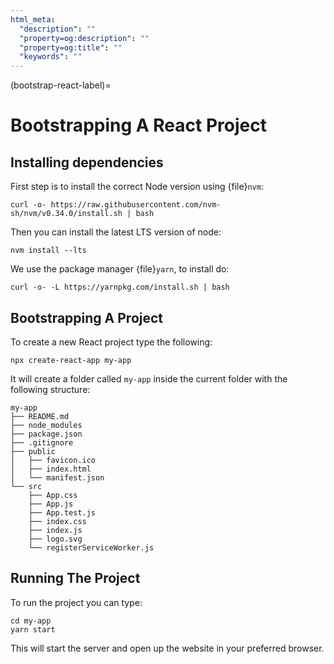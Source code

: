 ```yaml
---
html_meta:
  "description": ""
  "property=og:description": ""
  "property=og:title": ""
  "keywords": ""
---
```


(bootstrap-react-label)=

# Bootstrapping A React Project

## Installing dependencies

First step is to install the correct Node version using {file}`nvm`:

```shell
curl -o- https://raw.githubusercontent.com/nvm-sh/nvm/v0.34.0/install.sh | bash
```

Then you can install the latest LTS version of node:

```shell
nvm install --lts
```

We use the package manager {file}`yarn`, to install do:

```shell
curl -o- -L https://yarnpkg.com/install.sh | bash
```

## Bootstrapping A Project

To create a new React project type the following:

```shell
npx create-react-app my-app
```

It will create a folder called `my-app` inside the current folder with the following structure:

```console
my-app
├── README.md
├── node_modules
├── package.json
├── .gitignore
├── public
│   ├── favicon.ico
│   ├── index.html
│   └── manifest.json
└── src
    ├── App.css
    ├── App.js
    ├── App.test.js
    ├── index.css
    ├── index.js
    ├── logo.svg
    └── registerServiceWorker.js
```

## Running The Project

To run the project you can type:

```shell
cd my-app
yarn start
```

This will start the server and open up the website in your preferred browser.
